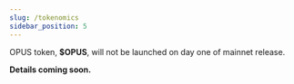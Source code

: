 ```yaml
---
slug: /tokenomics
sidebar_position: 5
---
```

OPUS token, __$OPUS__, will not be launched on day one of mainnet release.

__Details coming soon.__